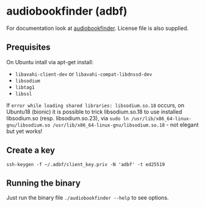 # audiobookfinder (adbf)

For documentation look at [audiobookfinder](https://github.com/electricherd/audiobookfinder).
License file is also supplied.

## Prequisites
On Ubuntu intall via apt-get install:
* `libavahi-client-dev` or `libavahi-compat-libdnssd-dev`
* `libsodium`
* `libtag1`
* `libssl`

If `error while loading shared libraries: libsodium.so.18` occurs, on Ubuntu18 (bionic) it is possible to trick libsodium.so.18 to use installed libsodium.so (resp. libsodium.so.23), via `sudo ln /usr/lib/x86_64-linux-gnu/libsodium.so /usr/lib/x86_64-linux-gnu/libsodium.so.18` - not elegant but yet works!

## Create a key
`ssh-keygen -f ~/.adbf/client_key.priv -N 'adbf' -t ed25519`

## Running the binary
Just run the binary file `./audiobookfinder --help` to see options.
